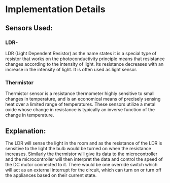 # **Implementation Details**

## Sensors Used:
### **LDR**-
LDR (Light Dependent Resistor) as the name states it is a special type of resistor that works
on the photoconductivity principle means that resistance changes according to the intensity of light. 
Its resistance decreases with an increase in the intensity of light. It is often used as light sensor.

### **Thermistor**
Thermistor sensor is a resistance thermometer highly sensitive to small changes in temperature, 
and is an economical means of precisely sensing heat over a limited range of temperatures. 
These sensors utilize a metal oxide whose change in resistance is typically an inverse function of the change in temperature.

## Explanation:
The LDR will sense the light in the room and as the resistance of the LDR is sensitive to the light the
bulb would be turned on when the resistance increases. Similarly the thermistor will give its data to the
microcontroller and the microcontroller will then interpret the data and control the speed of the DC motor
connected to it.
There would be one override switch which will act as an external interrupt for the circuit, which 
can turn on or turn off the appliances based on their current state.


